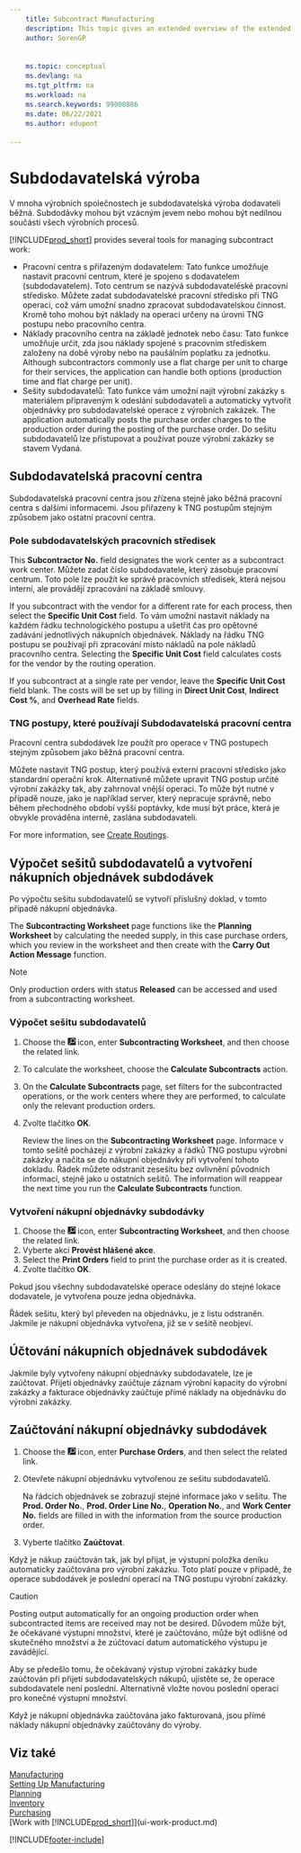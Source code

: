 ```yaml
---
    title: Subcontract Manufacturing
    description: This topic gives an extended overview of the extended funtionality of subcontracting in Business Central including work center fields and routing.
    author: SorenGP

    
    ms.topic: conceptual
    ms.devlang: na
    ms.tgt_pltfrm: na
    ms.workload: na
    ms.search.keywords: 99000886
    ms.date: 06/22/2021
    ms.author: edupont

---
```

# Subdodavatelská výroba

V mnoha výrobních společnostech je subdodavatelská výroba dodavateli běžná. Subdodávky mohou být vzácným jevem nebo mohou být nedílnou součástí všech výrobních procesů.

[!INCLUDE[prod_short](includes/prod_short.md)] provides several tools for managing subcontract work:

- Pracovní centra s přiřazeným dodavatelem: Tato funkce umožňuje nastavit pracovní centrum, které je spojeno s dodavatelem (subdodavatelem). Toto centrum se nazývá subdodavateléské pracovní středisko. Můžete zadat subdodavatelské pracovní středisko při TNG operaci, což vám umožní snadno zpracovat subdodavatelskou činnost. Kromě toho mohou být náklady na operaci určeny na úrovni TNG postupu nebo pracovního centra.
- Náklady pracovního centra na základě jednotek nebo času: Tato funkce umožňuje určit, zda jsou náklady spojené s pracovním střediskem založeny na době výroby nebo na paušálním poplatku za jednotku. Although subcontractors commonly use a flat charge per unit to charge for their services, the application can handle both options (production time and flat charge per unit).
- Sešity subdodavatelů: Tato funkce vám umožní najít výrobní zakázky s materiálem připraveným k odeslání subdodavateli a automaticky vytvořit objednávky pro subdodavatelské operace z výrobních zakázek. The application automatically posts the purchase order charges to the production order during the posting of the purchase order. Do sešitu subdodavatelů lze přistupovat a používat pouze výrobní zakázky se stavem Vydaná.

## Subdodavatelská pracovní centra
Subdodavatelská pracovní centra jsou zřízena stejně jako běžná pracovní centra s dalšími informacemi. Jsou přiřazeny k TNG postupům stejným způsobem jako ostatní pracovní centra.

### Pole subdodavatelských pracovních středisek
This **Subcontractor No.** field designates the work center as a subcontract work center. Můžete zadat číslo subdodavatele, který zásobuje pracovní centrum. Toto pole lze použít ke správě pracovních středisek, která nejsou interní, ale provádějí zpracování na základě smlouvy.

If you subcontract with the vendor for a different rate for each process, then select the **Specific Unit Cost** field. To vám umožní nastavit náklady na každém řádku technologického postupu a ušetřit čas pro opětovné zadávání jednotlivých nákupních objednávek. Náklady na řádku TNG postupu se používají při zpracování místo nákladů na pole nákladů pracovního centra. Selecting the **Specific Unit Cost** field calculates costs for the vendor by the routing operation.

If you subcontract at a single rate per vendor, leave the **Specific Unit Cost** field blank. The costs will be set up by filling in **Direct Unit Cost**, **Indirect Cost %**, and **Overhead Rate** fields.

### TNG postupy, které používají Subdodavatelská pracovní centra
Pracovní centra subdodávek lze použít pro operace v TNG postupech stejným způsobem jako běžná pracovní centra.

Můžete nastavit TNG postup, který používá externí pracovní středisko jako standardní operační krok. Alternativně můžete upravit TNG postup určité výrobní zakázky tak, aby zahrnoval vnější operaci. To může být nutné v případě nouze, jako je například server, který nepracuje správně, nebo během přechodného období vyšší poptávky, kde musí být práce, která je obvykle prováděna interně, zaslána subdodavateli.

For more information, see [Create Routings](production-how-to-create-routings.md).

## Výpočet sešitů subdodavatelů a vytvoření nákupních objednávek subdodávek
Po výpočtu sešitu subdodavatelů se vytvoří příslušný doklad, v tomto případě nákupní objednávka.

The **Subcontracting Worksheet** page functions like the **Planning Worksheet** by calculating the needed supply, in this case purchase orders, which you review in the worksheet and then create with the **Carry Out Action Message** function.

> [!NOTE]  
> Only production orders with status **Released** can be accessed and used from a subcontracting worksheet.

### Výpočet sešitu subdodavatelů
1. Choose the ![Lightbulb that opens the Tell Me feature.](media/ui-search/search_small.png "Tell me what you want to do") icon, enter **Subcontracting Worksheet**, and then choose the related link.
2. To calculate the worksheet, choose the **Calculate Subcontracts** action.
3. On the **Calculate Subcontracts** page, set filters for the subcontracted operations, or the work centers where they are performed, to calculate only the relevant production orders.
4. Zvolte tlačítko **OK**.

   Review the lines on the **Subcontracting Worksheet** page. Informace v tomto sešitě pocházejí z výrobní zakázky a řádků TNG postupu výrobní zakázky a načíta se do nákupní objednávky při vytvoření tohoto dokladu. Řádek můžete odstranit zesešitu bez ovlivnění původních informací, stejně jako u ostatních sešitů. The information will reappear the next time you run the **Calculate Subcontracts** function.

### Vytvoření nákupní objednávky subdodávky
1. Choose the ![Lightbulb that opens the Tell Me feature.](media/ui-search/search_small.png "Tell me what you want to do") icon, enter **Subcontracting Worksheet**, and then choose the related link.
2. Vyberte akci **Provést hlášené akce**.
3. Select the **Print Orders** field to print the purchase order as it is created.
4. Zvolte tlačítko **OK**.

Pokud jsou všechny subdodavatelské operace odeslány do stejné lokace dodavatele, je vytvořena pouze jedna objednávka.

Řádek sešitu, který byl převeden na objednávku, je z listu odstraněn. Jakmile je nákupní objednávka vytvořena, již se v sešitě neobjeví.

## Účtování nákupních objednávek subdodávek
Jakmile byly vytvořeny nákupní objednávky subdodavatele, lze je zaúčtovat. Přijetí objednávky zaúčtuje záznam výrobní kapacity do výrobní zakázky a fakturace objednávky zaúčtuje přímé náklady na objednávku do výrobní zakázky.

## Zaúčtování nákupní objednávky subdodávek
1. Choose the ![Lightbulb that opens the Tell Me feature.](media/ui-search/search_small.png "Tell me what you want to do") icon, enter **Purchase Orders**, and then select the related link.
2. Otevřete nákupní objednávku vytvořenou ze sešitu subdodavatelů.

   Na řádcích objednávek se zobrazují stejné informace jako v sešitu. The **Prod. Order No.**, **Prod. Order Line No.**, **Operation No.**, and **Work Center No.** fields are filled in with the information from the source production order.

3. Vyberte tlačítko **Zaúčtovat**.

Když je nákup zaúčtován tak, jak byl přijat, je výstupní položka deníku automaticky zaúčtována pro výrobní zakázku. Toto platí pouze v případě, že operace subdodávek je poslední operací na TNG postupu výrobní zakázky.

> [!CAUTION]  
> Posting output automatically for an ongoing production order when subcontracted items are received may not be desired. Důvodem může být, že očekávané výstupní množství, které je zaúčtováno, může být odlišné od skutečného množství a že zúčtovací datum automatického výstupu je zavádějící.
>
> Aby se předešlo tomu, že očekávaný výstup výrobní zakázky bude zaúčtován při přijetí subdodavatelských nákupů, ujistěte se, že operace subdodavatele není poslední. Alternativně vložte novou poslední operaci pro konečné výstupní množství.

Když je nákupní objednávka zaúčtována jako fakturovaná, jsou přímé náklady nákupní objednávky zaúčtovány do výroby.

## Viz také
[Manufacturing](production-manage-manufacturing.md)    
[Setting Up Manufacturing](production-configure-production-processes.md)  
[Planning](production-planning.md)      
[Inventory](inventory-manage-inventory.md)  
[Purchasing](purchasing-manage-purchasing.md)  
[Work with [!INCLUDE[prod_short](includes/prod_short.md)]](ui-work-product.md)


[!INCLUDE[footer-include](includes/footer-banner.md)]